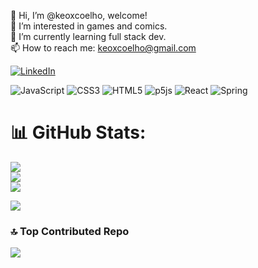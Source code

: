 👋 Hi, I’m @keoxcoelho, welcome!<br>👀 I’m interested in games and comics.<br>🌱 I’m currently learning full stack dev.<br>📫 How to reach me: keoxcoelho@gmail.com


[![LinkedIn](https://img.shields.io/badge/LinkedIn-%230077B5.svg?logo=linkedin&logoColor=white)](https://linkedin.com/in/https://www.linkedin.com/in/keocoelho/) 

![JavaScript](https://img.shields.io/badge/javascript-%23323330.svg?style=plastic&logo=javascript&logoColor=%23F7DF1E) ![CSS3](https://img.shields.io/badge/css3-%231572B6.svg?style=plastic&logo=css3&logoColor=white) ![HTML5](https://img.shields.io/badge/html5-%23E34F26.svg?style=plastic&logo=html5&logoColor=white) ![p5js](https://img.shields.io/badge/p5.js-ED225D?style=plastic&logo=p5.js&logoColor=FFFFFF) ![React](https://img.shields.io/badge/react-%2320232a.svg?style=plastic&logo=react&logoColor=%2361DAFB) ![Spring](https://img.shields.io/badge/spring-%236DB33F.svg?style=plastic&logo=spring&logoColor=white)
# 📊 GitHub Stats:
![](https://github-readme-stats.vercel.app/api?username=keoxcoelho&theme=dark&hide_border=true&include_all_commits=true&count_private=false)<br/>
![](https://github-readme-streak-stats.herokuapp.com/?user=keoxcoelho&theme=dark&hide_border=true)<br/>
![](https://github-readme-stats.vercel.app/api/top-langs/?username=keoxcoelho&theme=dark&hide_border=true&include_all_commits=true&count_private=false&layout=compact)

![](https://quotes-github-readme.vercel.app/api?type=horizontal&theme=radical)

### 🔝 Top Contributed Repo
![](https://github-contributor-stats.vercel.app/api?username=keoxcoelho&limit=5&theme=radical&combine_all_yearly_contributions=true)

<!-- Proudly created with GPRM ( https://gprm.itsvg.in ) -->
